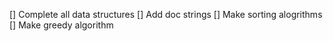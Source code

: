 [] Complete all data structures 
[] Add doc strings
[] Make sorting alogrithms
[] Make greedy algorithm
